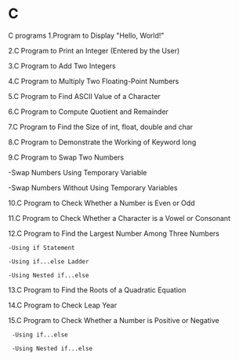 # C
C programs
1.Program to Display "Hello, World!"



2.C Program to Print an Integer (Entered by the User)



3.C Program to Add Two Integers



4.C Program to Multiply Two Floating-Point Numbers



5.C Program to Find ASCII Value of a Character



6.C Program to Compute Quotient and Remainder



7.C Program to Find the Size of int, float, double and char



8.C Program to Demonstrate the Working of Keyword long



9.C Program to Swap Two Numbers

   -Swap Numbers Using Temporary Variable
   
   -Swap Numbers Without Using Temporary Variables
   
   
   
10.C Program to Check Whether a Number is Even or Odd



11.C Program to Check Whether a Character is a Vowel or Consonant



12.C Program to Find the Largest Number Among Three Numbers

    -Using if Statement
    
    -Using if...else Ladder
    
    -Using Nested if...else
    
    
    
13.C Program to Find the Roots of a Quadratic Equation



14.C Program to Check Leap Year



15.C Program to Check Whether a Number is Positive or Negative

     -Using if...else
     
     -Using Nested if...else

